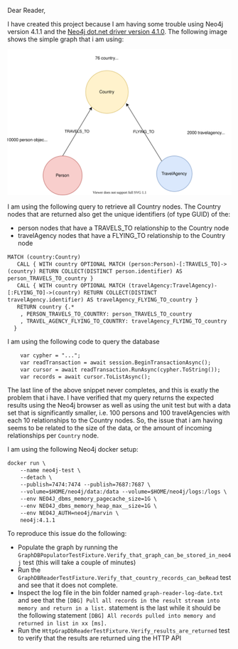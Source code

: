Dear Reader,

I have created this project because I am having some trouble using Neo4j version 4.1.1 and the [Neo4j dot.net driver version 4.1.0](https://github.com/neo4j/neo4j-dotnet-driver). The following image shows the simple graph that i am using:

![Graph](/graph.svg?raw=true "Graph")

I am using the following query to retrieve all Country nodes. The Country nodes that are returned also get the unique identifiers (of type GUID) of the:
  - person nodes that have a TRAVELS_TO relationship to the Country node
  - travelAgency nodes that have a FLYING_TO relationship to the Country node

```
MATCH (country:Country)
   CALL { WITH country OPTIONAL MATCH (person:Person)-[:TRAVELS_TO]->(country) RETURN COLLECT(DISTINCT person.identifier) AS person_TRAVELS_TO_country }
   CALL { WITH country OPTIONAL MATCH (travelAgency:TravelAgency)-[:FLYING_TO]->(country) RETURN COLLECT(DISTINCT travelAgency.identifier) AS travelAgency_FLYING_TO_country }
   RETURN country {.*
    , PERSON_TRAVELS_TO_COUNTRY: person_TRAVELS_TO_country
    , TRAVEL_AGENCY_FLYING_TO_COUNTRY: travelAgency_FLYING_TO_country 
  }
```

I am using the following code to query the database

```
    var cypher = "...";
    var readTransaction = await session.BeginTransactionAsync();
    var cursor = await readTransaction.RunAsync(cypher.ToString());
    var records = await cursor.ToListAsync();
```

The last line of the above snippet never completes, and this is exatly the problem that i have. I have verified that my query returns the expected results using the Neo4j browser as well as using the unit test but with a data set that is significantly smaller, i.e. 100 persons and 100 travelAgencies with each 10 relationships to the Country nodes. So, the issue that i am having seems to be related to the size of the data, or the amount of incoming relationships per `Country` node.

I am using the following Neo4j docker setup:

```
docker run \
	--name neo4j-test \
	--detach \
    --publish=7474:7474 --publish=7687:7687 \
    --volume=$HOME/neo4j/data:/data --volume=$HOME/neo4j/logs:/logs \
	--env NEO4J_dbms_memory_pagecache_size=1G \
	--env NEO4J_dbms_memory_heap_max__size=1G \
	--env NEO4J_AUTH=neo4j/marvin \
    neo4j:4.1.1
```

To reproduce this issue do the following:

  - Populate the graph by running the `GraphDBPopulatorTestFixture.Verify_that_graph_can_be_stored_in_neo4j` test (this will take a couple of minutes)
  - Run the `GraphDBReaderTestFixture.Verify_that_country_records_can_beRead` test and see that it does not complete.
  - Inspect the log file in the bin folder named `graph-reader-log-date.txt` and see that the `[DBG] Pull all records in the result stream into memory and return in a list.` statement is the last while it should be the following statement `[DBG] All records pulled into memory and returned in list in xx [ms].`
  - Run the `HttpGrapDbReaderTestFixture.Verify_results_are_returned` test to verify that the results are returned uing the HTTP API